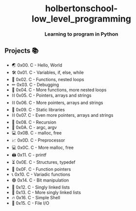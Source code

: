 <h1 align="center">holbertonschool-low_level_programming</h1>
<h3 align="center">Learning to program in Python</h3>

## Projects 📚

- 🌏 0x00. C - Hello, World	
- 🛠 0x01. C - Variables, if, else, while
- 💼 0x02. C - Functions, nested loops	
- ✏ 0x03. C - Debugging	
- 💼 0x04. C - More functions, more nested loops	
- ⛓ 0x05. C - Pointers, arrays and strings	
- ⛓ 0x06. C - More pointers, arrays and strings	
- 📗 0x09. C - Static libraries	
- ⛓ 0x07. C - Even more pointers, arrays and strings	
- 🧮 0x08. C - Recursion	
- 📠 0x0A. C - argc, argv
- 💻 0x0B. C - malloc, free	
- 📈 0x0D. C - Preprocessor	
- 💻 0x0C. C - More malloc, free	
- 🖨 0x11. C - printf 
- ⏳ 0x0E. C - Structures, typedef
- 🔔 0x0F. C - Function pointers	
- 📞 0x10. C - Variadic functions
- 🟢 0x14. C - Bit manipulation
- 📝 0x12. C - Singly linked lists
- 📝 0x13. C - More singly linked lists	
- 🔥 0x16. C - Simple Shell 
- 📂 0x15. C - File I/O
